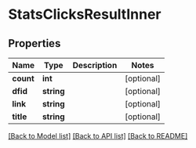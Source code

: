 # StatsClicksResultInner

## Properties
Name | Type | Description | Notes
------------ | ------------- | ------------- | -------------
**count** | **int** |  | [optional] 
**dfid** | **string** |  | [optional] 
**link** | **string** |  | [optional] 
**title** | **string** |  | [optional] 

[[Back to Model list]](../../README.md#documentation-for-models) [[Back to API list]](../../README.md#documentation-for-api-endpoints) [[Back to README]](../../README.md)

